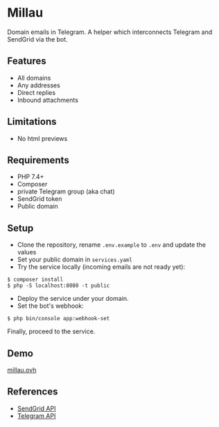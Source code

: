 # Millau
Domain emails in Telegram. A helper which interconnects Telegram and SendGrid via the bot.

## Features
- All domains
- Any addresses
- Direct replies
- Inbound attachments

## Limitations
- No html previews

## Requirements
- PHP 7.4+
- Composer
- private Telegram group (aka chat)
- SendGrid token
- Public domain

## Setup
- Clone the repository, rename `.env.example` to `.env` and update the values
- Set your public domain in `services.yaml`
- Try the service locally (incoming emails are not ready yet):
```
$ composer install
$ php -S localhost:8080 -t public
```
- Deploy the service under your domain.
- Set the bot's webhook:
```
$ php bin/console app:webhook-set
```
Finally, proceed to the service.

## Demo
[millau.ovh](https://millau.ovh)

## References
- [SendGrid API](https://docs.sendgrid.com/api-reference)
- [Telegram API](https://core.telegram.org/bots/api)
